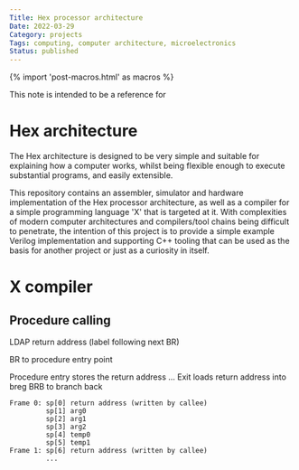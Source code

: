 ```yaml
---
Title: Hex processor architecture
Date: 2022-03-29
Category: projects
Tags: computing, computer architecture, microelectronics 
Status: published
---
```


{% import 'post-macros.html' as macros %}

This note is intended to be a reference for 

# Hex architecture

The Hex architecture is designed to be very simple and suitable for explaining
how a computer works, whilst being flexible enough to execute substantial
programs, and easily extensible. 

This repository contains an assembler, simulator and hardware implementation of
the Hex processor architecture, as well as a compiler for a simple programming
language 'X' that is targeted at it.  With complexities of modern computer
architectures and compilers/tool chains being difficult to penetrate, the
intention of this project is to provide a simple example Verilog implementation
and supporting C++ tooling that can be used as the basis for another project or
just as a curiosity in itself.

# X compiler

## Procedure calling

LDAP return address (label following next BR)

BR <label> to procedure entry point

Procedure entry stores the return address
...
Exit loads return address into breg
BRB to branch back

```
Frame 0: sp[0] return address (written by callee)
         sp[1] arg0
         sp[2] arg1
         sp[3] arg2
         sp[4] temp0
         sp[5] temp1
Frame 1: sp[6] return address (written by callee)
         ...
```
